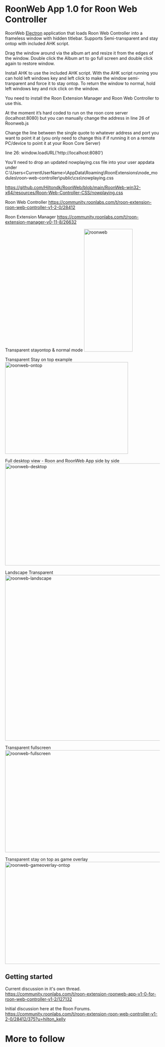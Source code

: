 # RoonWeb App 1.0 for Roon Web Controller

RoonWeb [Electron](http://electron.atom.io) application that loads Roon Web Controller into a frameless window with hidden titlebar.
Supports Semi-transparent and stay ontop with included AHK script.

Drag the window around via the album art and resize it from the edges of the window.
Double click the Album art to go full screen and double click again to restore window.

Install AHK to use the included AHK script.
With the AHK script running you can hold left windows key and left click to make the window semi-tranparent and force it to stay ontop.
To return the window to normal, hold left windows key and rick click on the window.

You need to install the Roon Extension Manager and Roon Web Controller to use this.

At the moment it’s hard coded to run on the roon core server (localhost:8080) but you can manually change the address in line 26 of Roonweb.js

Change the line between the single quote to whatever address and port you want to point it at (you only need to change this if if running it on a remote PC/device to point it at your Roon Core Server)

line 26: window.loadURL(‘http://localhost:8080’)

You’ll need to drop an updated nowplaying.css file into your user appdata under C:\Users\<CurrentUserName>\AppData\Roaming\RoonExtensions\node_modules\roon-web-controller\public\css\nowplaying.css

https://github.com/Hiltondk/RoonWeb/blob/main/RoonWeb-win32-x64/resources/Roon-Web-Controller-CSS/nowplaying.css


Roon Web Controller
https://community.roonlabs.com/t/roon-extension-roon-web-controller-v1-2-0/28412

Roon Extension Manager
https://community.roonlabs.com/t/roon-extension-manager-v0-11-8/26632

Transparent stayontop & normal mode
<a data-flickr-embed="true" href="https://www.flickr.com/photos/133784514@N07/50578327528/in/dateposted-public/" title="roonweb"><img src="https://live.staticflickr.com/65535/50578327528_3555f2dcfb_w.jpg" width="158" height="400" alt="roonweb"></a>

Transparent Stay on top example
<a data-flickr-embed="true" href="https://www.flickr.com/photos/133784514@N07/50578327668/in/dateposted-public/" title="roonweb-ontop"><img src="https://live.staticflickr.com/65535/50578327668_deabab6af2_w.jpg" width="400" height="299" alt="roonweb-ontop"></a>

Full desktop view - Roon and RoonWeb App side by side
<a data-flickr-embed="true" href="https://www.flickr.com/photos/133784514@N07/50578327628/in/dateposted-public/" title="roonweb-desktop"><img src="https://live.staticflickr.com/65535/50578327628_f596519836_c.jpg" width="800" height="333" alt="roonweb-desktop"></a>

Landscape Transparent
<a data-flickr-embed="true" href="https://www.flickr.com/photos/133784514@N07/50579096956/in/dateposted-public/" title="roonweb-landscape"><img src="https://live.staticflickr.com/65535/50579096956_5a88b2288d_c.jpg" width="800" height="540" alt="roonweb-landscape"></a>

Transparent fullscreen
<a data-flickr-embed="true" href="https://www.flickr.com/photos/133784514@N07/50579096886/in/dateposted-public/" title="roonweb-fullscreen"><img src="https://live.staticflickr.com/65535/50579096886_3a848b9c24_c.jpg" width="800" height="333" alt="roonweb-fullscreen"></a>

Transparent stay on top as game overlay
<a data-flickr-embed="true" href="https://www.flickr.com/photos/133784514@N07/50578327738/in/dateposted-public/" title="roonweb-gameoverlay-ontop"><img src="https://live.staticflickr.com/65535/50578327738_e54b5c9977_c.jpg" width="800" height="333" alt="roonweb-gameoverlay-ontop"></a>

## Getting started

Current discussion in it's own thread.
https://community.roonlabs.com/t/roon-extension-roonweb-app-v1-0-for-roon-web-controller-v1-2/127132

Initial discussion here at the Roon Forums. 
https://community.roonlabs.com/t/roon-extension-roon-web-controller-v1-2-0/28412/375?u=hilton_kelly

# More to follow
